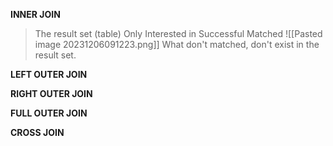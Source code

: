 **INNER JOIN**
> The result set (table) Only Interested in Successful Matched
![[Pasted image 20231206091223.png]]
> What don't matched, don't exist in the result set.


**LEFT OUTER JOIN**



**RIGHT OUTER JOIN**



**FULL OUTER JOIN**



**CROSS JOIN**











